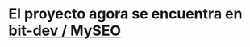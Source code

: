 # El proyecto agora se encuentra en [bit-dev / MySEO](https://github.com/bit-dev/MySEO/blob/master/README.es.md)
